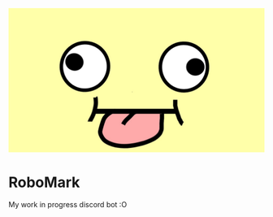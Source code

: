 <p align center><img src="the-googly-eye-meme.jpg"></p>

# RoboMark
My work in progress discord bot :O
